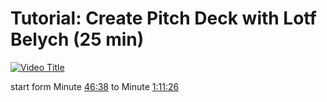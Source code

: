 # Tutorial: Create Pitch Deck with Lotf Belych (25 min)

[![Video Title](https://img.youtube.com/vi/ykihKT_q-90/0.jpg)](https://youtu.be/ykihKT_q-90)

start form Minute [46:38](https://www.youtube.com/watch?v=ykihKT_q-90&t=2798s) to Minute [1:11:26](https://www.youtube.com/watch?v=ykihKT_q-90&t=4286s)

